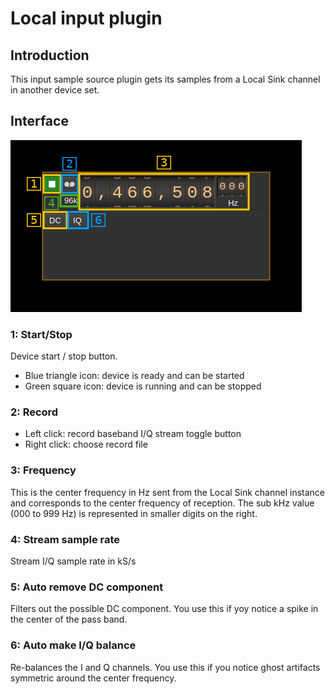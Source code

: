 <h1>Local input plugin</h1>

<h2>Introduction</h2>

This input sample source plugin gets its samples from a Local Sink channel in another device set.

<h2>Interface</h2>

![SDR Local input plugin GUI](../../../doc/img/LocalInput_plugin.png)

<h3>1: Start/Stop</h3>

Device start / stop button.

  - Blue triangle icon: device is ready and can be started
  - Green square icon: device is running and can be stopped

<h3>2: Record</h3>

  - Left click: record baseband I/Q stream toggle button
  - Right click: choose record file

<h3>3: Frequency</h3>

This is the center frequency in Hz sent from the Local Sink channel instance and corresponds to the center frequency of reception. The sub kHz value (000 to 999 Hz) is represented in smaller digits on the right.

<h3>4: Stream sample rate</h3>

Stream I/Q sample rate in kS/s

<h3>5: Auto remove DC component</h3>

Filters out the possible DC component. You use this if yoy notice a spike in the center of the pass band.

<h3>6: Auto make I/Q balance</h3>

Re-balances the I and Q channels. You use this if you notice ghost artifacts symmetric around the center frequency.
